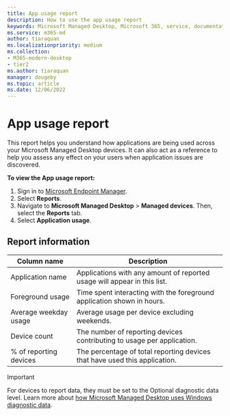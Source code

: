 ```yaml
---
title: App usage report
description: How to use the app usage report
keywords: Microsoft Managed Desktop, Microsoft 365, service, documentation
ms.service: m365-md
author: tiaraquan
ms.localizationpriority: medium
ms.collection: 
- M365-modern-desktop
- tier2
ms.author: tiaraquan
manager: dougeby
ms.topic: article
ms.date: 12/06/2022
---
```


# App usage report

This report helps you understand how applications are being used across your Microsoft Managed Desktop devices. It can also act as a reference to help you assess any effect on your users when application issues are discovered.

**To view the App usage report:**

1. Sign in to [Microsoft Endpoint Manager](https://endpoint.microsoft.com/).
1. Select **Reports**.
1. Navigate to **Microsoft Managed Desktop** > **Managed devices**. Then, select the **Reports** tab.
1. Select **Application usage**.

## Report information

| Column name | Description |
| ------ | ------ |
| Application name | Applications with any amount of reported usage will appear in this list. |
| Foreground usage | Time spent interacting with the foreground application shown in hours. |
| Average weekday usage | Average usage per device excluding weekends.
| Device count | The number of reporting devices contributing to usage per application.
| % of reporting devices | The percentage of total reporting devices that have used this application.

> [!IMPORTANT]
> For devices to report data, they must be set to the Optional diagnostic data level. Learn more about [how Microsoft Managed Desktop uses Windows diagnostic data](../references/privacy-personal-data.md).
